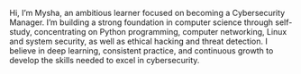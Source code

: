 
Hi, I’m Mysha, an ambitious learner focused on becoming a Cybersecurity Manager. I’m building a strong foundation in computer science through self-study, concentrating on Python programming, computer networking, Linux and system security, as well as ethical hacking and threat detection. I believe in deep learning, consistent practice, and continuous growth to develop the skills needed to excel in cybersecurity.
